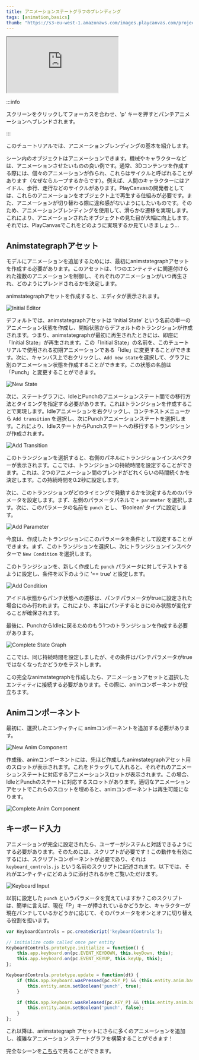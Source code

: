 ```yaml
---
title: アニメーションステートグラフのブレンディング
tags: [animation,basics]
thumb: "https://s3-eu-west-1.amazonaws.com/images.playcanvas.com/projects/12/405874/A8B1FE-image-75.jpg"
---
```


<div className='iframe-container'>
    <iframe src="https://playcanv.as/p/HI8kniOx/" title="Anim State Graph Blending" allow="camera; microphone; xr-spatial-tracking; fullscreen" allowfullscreen></iframe>
</div>

:::info

スクリーンをクリックしてフォーカスを合わせ、'p' キーを押すとパンチアニメーションへブレンドされます。

:::

このチュートリアルでは、アニメーションブレンディングの基本を紹介します。

シーン内のオブジェクトはアニメーションできます。機械やキャラクターなどは、アニメーションさせたいものの良い例です。通常、3Dコンテンツを作成する際には、個々のアニメーションが作られ、これらはサイクルと呼ばれることがあります（なぜならループするからです）。例えば、人間のキャラクターにはアイドル、歩行、走行などのサイクルがあります。PlayCanvasの開発者としては、これらのアニメーションをオブジェクト上で再生する仕組みが必要です。また、アニメーションが切り替わる際に違和感がないようにしたいものです。そのため、アニメーションブレンディングを使用して、滑らかな遷移を実現します。これにより、アニメーションされたオブジェクトの見た目が大幅に向上します。 
それでは、PlayCanvasでこれをどのように実現するか見ていきましょう...

## Animstategraphアセット

モデルにアニメーションを追加するためには、最初にanimstategraphアセットを作成する必要があります。このアセットは、1つのエンティティに関連付けられた複数のアニメーションを制御し、それぞれのアニメーションがいつ再生され、どのようにブレンドされるかを決定します。

animstategraphアセットを作成すると、エディタが表示されます。

![Initial Editor](/img/tutorials/anim_blending/initial_editor.png)

デフォルトでは、animstategraphアセットは ‘Initial State’ という名前の単一のアニメーション状態を作成し、開始状態からデフォルトのトランジションが作成されます。つまり、animstategraphが最初に再生されたときには、即座に「Initial State」が再生されます。この「Initial State」の名前を、このチュートリアルで使用される初期アニメーションである「Idle」に変更することができます。次に、キャンバス上で右クリックし、`Add new state`を選択して、グラフに別のアニメーション状態を作成することができます。この状態の名前は「Punch」と変更することができます。

![New State](/img/tutorials/anim_blending/new_state.gif)

次に、ステートグラフに、IdleとPunchのアニメーションステート間での移行方法とタイミングを指定する必要があります。これはトランジションを作成することで実現します。Idleアニメーションを右クリックし、コンテキストメニューから `Add transition` を選択し、次にPunchアニメーションステートを選択します。これにより、IdleステートからPunchステートへの移行するトランジションが作成されます。

![Add Transition](/img/tutorials/anim_blending/add_transition.gif)

このトランジションを選択すると、右側のパネルにトランジションインスペクターが表示されます。ここでは、トランジションの持続時間を設定することができます。これは、2つのアニメーション間のブレンドがどれくらいの時間続くかを決定します。この持続時間を0.2秒に設定します。

次に、このトランジションがどのタイミングで発動するかを決定するためのパラメータを設定します。まず、左側のパラメータパネルで `+ parameter` を選択します。次に、このパラメータの名前を `punch` とし、 ‘Boolean‘ タイプに設定します。

![Add Parameter](/img/tutorials/anim_blending/add_parameter.png)

今度は、作成したトランジションにこのパラメータを条件として設定することができます。まず、このトランジションを選択し、次にトランジションインスペクターで `New Condition` を選択します。

このトランジションを、新しく作成した `punch` パラメータに対してテストするように設定し、条件を以下のように ‘== true‘ と設定します。

![Add Condition](/img/tutorials/anim_blending/add_condition.png)

アイドル状態からパンチ状態への遷移は、パンチパラメータがtrueに設定された場合にのみ行われます。これにより、本当にパンチするときにのみ状態が変化することが確保されます。

最後に、PunchからIdleに戻るためのもう1つのトランジションを作成する必要があります。

![Complete State Graph](/img/tutorials/anim_blending/complete_state_graph.png)

ここでは、同じ持続時間を設定しましたが、その条件はパンチパラメータがtrueではなくなったかどうかをテストします。

この完全なanimstategraphを作成したら、アニメーションアセットと選択したエンティティに接続する必要があります。その際に、animコンポーネントが役立ちます。

## Animコンポーネント

最初に、選択したエンティティに animコンポーネントを追加する必要があります。

![New Anim Component](/img/tutorials/anim_blending/new_anim_component.png)

作成後、animコンポーネントには、先ほど作成したanimstategraphアセット用のスロットが表示されます。これをドラッグして入れると、それぞれのアニメーションステートに対応するアニメーションスロットが表示されます。この場合、IdleとPunchのステートに対応するスロットがあります。適切なアニメーションアセットでこれらのスロットを埋めると、animコンポーネントは再生可能になります。

![Complete Anim Component](/img/tutorials/anim_blending/complete_anim_component.png)

## キーボード入力

アニメーションが完全に設定されたら、ユーザーがシステムと対話できるようにする必要があります。そのためには、スクリプトが必要です！この動作を有効にするには、スクリプトコンポーネントが必要であり、それは `keyboard_controls.js` という名前のスクリプトに記述されます。以下では、それがエンティティにどのように添付されるかをご覧いただけます。
 

![Keyboard Input](/img/tutorials/anim_blending/keyboard_input.png)

以前に設定した `punch` というパラメータを覚えていますか？このスクリプトは、簡単に言えば、現在「P」キーが押されているかどうかと、キャラクターが現在パンチしているかどうかに応じて、そのパラメータをオンとオフに切り替える役割を担います。

```javascript
var KeyboardControls = pc.createScript('keyboardControls');

// initialize code called once per entity
KeyboardControls.prototype.initialize = function() {
    this.app.keyboard.on(pc.EVENT_KEYDOWN, this.keyDown, this);
    this.app.keyboard.on(pc.EVENT_KEYUP, this.keyUp, this);
};

KeyboardControls.prototype.update = function(dt) {
    if (this.app.keyboard.wasPressed(pc.KEY_P) && (this.entity.anim.baseLayer.activeState !== 'Punch')) {
        this.entity.anim.setBoolean('punch', true);
    }

    if (this.app.keyboard.wasReleased(pc.KEY_P) && (this.entity.anim.baseLayer.activeState === 'Punch')) {
        this.entity.anim.setBoolean('punch', false);
    }
};
```

これ以降は、animstategraph アセットにさらに多くのアニメーションを追加し、複雑なアニメーション ステートグラフを構築することができます！

完全なシーンを[こちら](https://playcanvas.com/editor/scene/1065029)で見ることができます。
